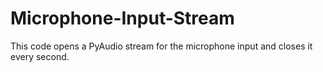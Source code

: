 # Microphone-Input-Stream
This code opens a PyAudio stream for the microphone input and closes it every second.
